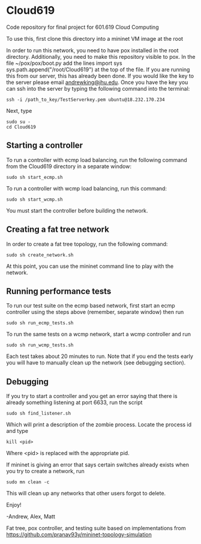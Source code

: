 # Cloud619
Code repository for final project for 601.619 Cloud Computing

To use this, first clone this directory into a mininet VM image at the root

In order to run this network, you need to have pox installed in the root directory. Additionally, you need to make this repository visible to pox. In the file ~/pox/pox/boot.py add the lines
	import sys
	sys.path.append("/root/Cloud619")
at the top of the file. If you are running this from our server, this has already been done. If you would like the key to the server please email andrewking@jhu.edu. Once you have the key you can ssh into the server by typing the following command into the terminal:

	ssh -i /path_to_key/TestServerkey.pem ubuntu@18.232.170.234

Next, type

	sudo su -
	cd Cloud619
	
## Starting a controller

To run a controller with ecmp load balancing, run the following command from the Cloud619 directory in a separate window:

	sudo sh start_ecmp.sh

To run a controller with wcmp load balancing, run this command:

	sudo sh start_wcmp.sh

You must start the controller before building the network.

## Creating a fat tree network
In order to create a fat tree topology, run the following command:

	sudo sh create_network.sh

At this point, you can use the mininet command line to play with the network.

## Running performance tests
To run our test suite on the ecmp based network, first start an ecmp controller using the steps above (remember, separate window) then run

	sudo sh run_ecmp_tests.sh
	
To run the same tests on a wcmp network, start a wcmp controller and run

	sudo sh run_wcmp_tests.sh
	
Each test takes about 20 minutes to run. Note that if you end the tests early you will have to manually clean up the network (see debugging section).
	
## Debugging

If you try to start a controller and you get an error saying that there is already something listening at port 6633, run the script

	sudo sh find_listener.sh

Which will print a description of the zombie process. Locate the process id and type

	kill <pid>

Where \<pid> is replaced with the appropriate pid.
	
If mininet is giving an error that says certain switches already exists when you try to create a network, run 

	sudo mn clean -c
	
This will clean up any networks that other users forgot to delete.

Enjoy!

-Andrew, Alex, Matt

Fat tree, pox controller, and testing suite based on implementations from https://github.com/pranav93y/mininet-topology-simulation
